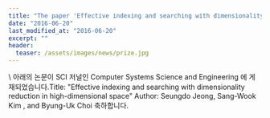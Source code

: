 ```yaml
---
title: "The paper 'Effective indexing and searching with dimensionality reduction in high-dimensional space' has been published in Computer Systems Science and Engineerin"
date: "2016-06-20"
last_modified_at: "2016-06-20"
excerpt: ""
header:
  teaser: /assets/images/news/prize.jpg
---
```

\\
아래의 논문이 SCI 저널인 Computer Systems Science and Engineering 에 게재되었습니다.Title: "Effective indexing and searching with dimensionality reduction in high-dimensional space" Author: Seungdo Jeong, Sang-Wook Kim , and Byung-Uk Choi 축하합니다.